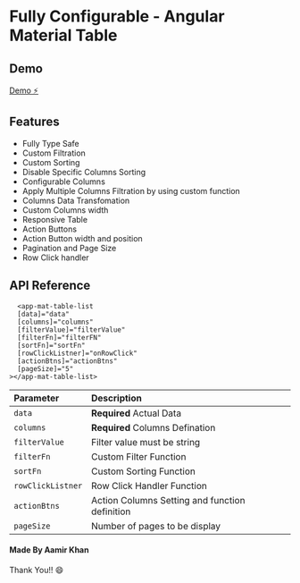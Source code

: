 # Fully Configurable - Angular Material Table

## Demo

[Demo ⚡️](https://stackblitz.com/edit/ck4y6t)

## Features

- Fully Type Safe
- Custom Filtration
- Custom Sorting
- Disable Specific Columns Sorting
- Configurable Columns
- Apply Multiple Columns Filtration by using custom function
- Columns Data Transfomation
- Custom Columns width
- Responsive Table
- Action Buttons
- Action Button width and position
- Pagination and Page Size
- Row Click handler

## API Reference

```http
  <app-mat-table-list
  [data]="data"
  [columns]="columns"
  [filterValue]="filterValue"
  [filterFn]="filterFN"
  [sortFn]="sortFn"
  [rowClickListner]="onRowClick"
  [actionBtns]="actionBtns"
  [pageSize]="5"
></app-mat-table-list>

```

| Parameter         | Description                                    |
| :---------------- | :--------------------------------------------- |
| `data`            | **Required** Actual Data                       |
| `columns`         | **Required** Columns Defination                |
| `filterValue`     | Filter value must be string                    |
| `filterFn`        | Custom Filter Function                         |
| `sortFn`          | Custom Sorting Function                        |
| `rowClickListner` | Row Click Handler Function                     |
| `actionBtns`      | Action Columns Setting and function definition |
| `pageSize`        | Number of pages to be display                  |

#### Made By Aamir Khan

Thank You!! 😄
